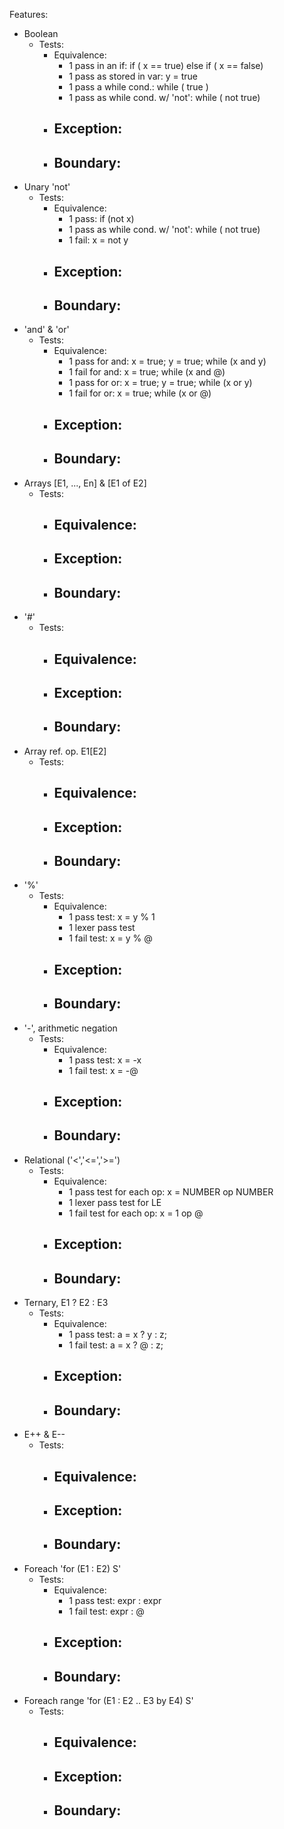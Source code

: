Features:

- Boolean
  - Tests:
    - Equivalence:
      - 1 pass in an if: if ( x == true) else if ( x == false)
      - 1 pass as stored in var: y = true
      - 1 pass a while cond.: while ( true )
      - 1 pass as while cond. w/ 'not': while ( not true)
    - Exception:
      - 
    - Boundary:
      - 
- Unary 'not'
  - Tests:
      - Equivalence:
        - 1 pass: if (not x)
        - 1 pass as while cond. w/ 'not': while ( not true)
        - 1 fail: x = not y
      - Exception:
        - 
      - Boundary:
        - 
- 'and' & 'or'
  - Tests:
      - Equivalence:
        - 1 pass for and: x = true; y = true; while (x and y)
        - 1 fail for and: x = true; while (x and @)
        - 1 pass for or: x = true; y = true; while (x or y)
        - 1 fail for or: x = true; while (x or @)
      - Exception:
        - 
      - Boundary:
        - 
- Arrays [E1, ..., En] & [E1 of E2]
  - Tests:
      - Equivalence:
        - 
      - Exception:
        - 
      - Boundary:
        - 
- '#'
  - Tests:
      - Equivalence:
        - 
      - Exception:
        - 
      - Boundary:
        - 
- Array ref. op. E1[E2]
  - Tests:
      - Equivalence:
        - 
      - Exception:
        - 
      - Boundary:
        - 
- '%'
  - Tests:
      - Equivalence:
        - 1 pass test: x = y % 1
        - 1 lexer pass test
        - 1 fail test: x = y % @
      - Exception:
        - 
      - Boundary:
        - 
- '-', arithmetic negation
  - Tests:
      - Equivalence:
        - 1 pass test: x = -x
        - 1 fail test: x = -@
      - Exception:
        - 
      - Boundary:
        - 
- Relational ('<','<=','>=')
  - Tests:
      - Equivalence:
        - 1 pass test for each op: x = NUMBER op NUMBER
        - 1 lexer pass test for LE
        - 1 fail test for each op: x = 1 op @
      - Exception:
        - 
      - Boundary:
        - 
- Ternary, E1 ? E2 : E3
  - Tests:
      - Equivalence:
        - 1 pass test: a = x ? y : z;
        - 1 fail test: a = x ? @ : z;
      - Exception:
        - 
      - Boundary:
        - 
- E++ & E--
  - Tests:
      - Equivalence:
        - 
      - Exception:
        - 
      - Boundary:
        - 
- Foreach 'for (E1 : E2) S'
  - Tests:
      - Equivalence:
        - 1 pass test: expr : expr
        - 1 fail test: expr : @
      - Exception:
        - 
      - Boundary:
        - 
- Foreach range 'for (E1 : E2 .. E3 by E4) S'
  - Tests:
      - Equivalence:
        - 
      - Exception:
        - 
      - Boundary:
        - 